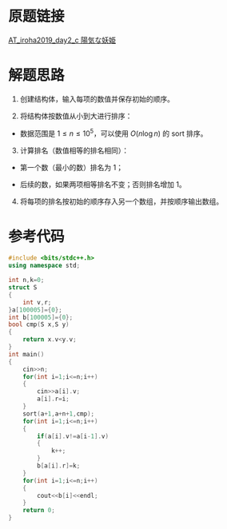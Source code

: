 # 原题链接

[AT_iroha2019_day2_c 陽気な妖姫](https://www.luogu.com.cn/problem/AT_iroha2019_day2_c)

# 解题思路

1. 创建结构体，输入每项的数值并保存初始的顺序。

2. 将结构体按数值从小到大进行排序：

- 数据范围是 $1\le n\le10^5$，可以使用 $O(n\log n)$ 的 sort 排序。

3. 计算排名（数值相等的排名相同）：

- 第一个数（最小的数）排名为 $1$；

- 后续的数，如果两项相等排名不变；否则排名增加 $1$。

4. 将每项的排名按初始的顺序存入另一个数组，并按顺序输出数组。

# 参考代码

```cpp
#include <bits/stdc++.h>
using namespace std;

int n,k=0;
struct S
{
	int v,r;
}a[100005]={0};
int b[100005]={0};
bool cmp(S x,S y)
{
	return x.v<y.v;
}
int main()
{
	cin>>n;
	for(int i=1;i<=n;i++)
	{
		cin>>a[i].v;
		a[i].r=i;
	}
	sort(a+1,a+n+1,cmp);
	for(int i=1;i<=n;i++)
	{
		if(a[i].v!=a[i-1].v)
		{
			k++;
		}
		b[a[i].r]=k;
	}
	for(int i=1;i<=n;i++)
	{
		cout<<b[i]<<endl;
	}
	return 0;
}
```